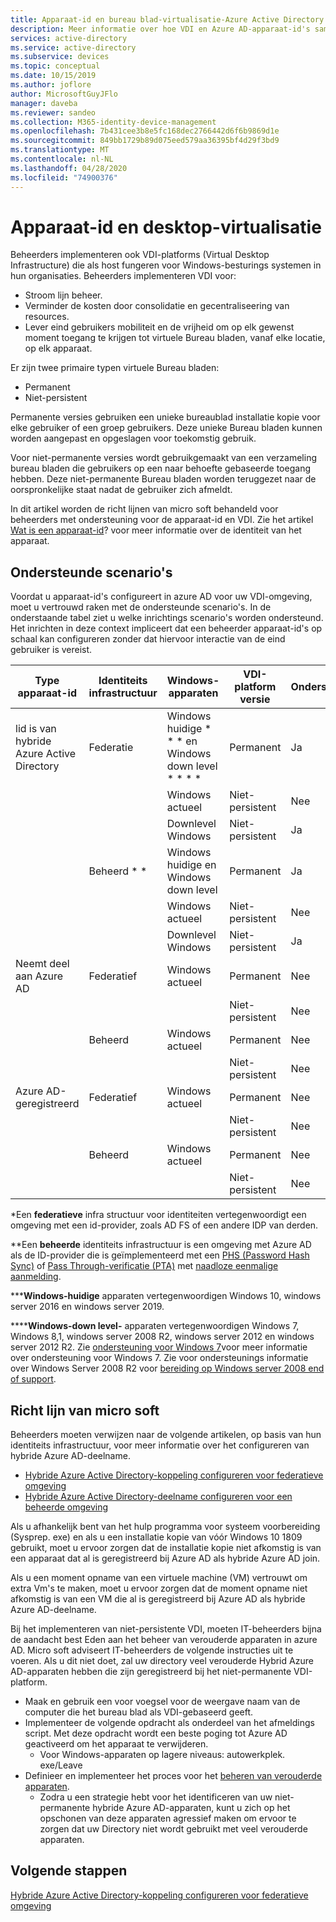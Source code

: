 ```yaml
---
title: Apparaat-id en bureau blad-virtualisatie-Azure Active Directory
description: Meer informatie over hoe VDI en Azure AD-apparaat-id's samen kunnen worden gebruikt
services: active-directory
ms.service: active-directory
ms.subservice: devices
ms.topic: conceptual
ms.date: 10/15/2019
ms.author: joflore
author: MicrosoftGuyJFlo
manager: daveba
ms.reviewer: sandeo
ms.collection: M365-identity-device-management
ms.openlocfilehash: 7b431cee3b8e5fc168dec2766442d6f6b9869d1e
ms.sourcegitcommit: 849bb1729b89d075eed579aa36395bf4d29f3bd9
ms.translationtype: MT
ms.contentlocale: nl-NL
ms.lasthandoff: 04/28/2020
ms.locfileid: "74900376"
---
```

# <a name="device-identity-and-desktop-virtualization"></a>Apparaat-id en desktop-virtualisatie

Beheerders implementeren ook VDI-platforms (Virtual Desktop Infrastructure) die als host fungeren voor Windows-besturings systemen in hun organisaties. Beheerders implementeren VDI voor:

- Stroom lijn beheer.
- Verminder de kosten door consolidatie en gecentraliseering van resources.
- Lever eind gebruikers mobiliteit en de vrijheid om op elk gewenst moment toegang te krijgen tot virtuele Bureau bladen, vanaf elke locatie, op elk apparaat.

Er zijn twee primaire typen virtuele Bureau bladen:

- Permanent
- Niet-persistent

Permanente versies gebruiken een unieke bureaublad installatie kopie voor elke gebruiker of een groep gebruikers. Deze unieke Bureau bladen kunnen worden aangepast en opgeslagen voor toekomstig gebruik. 

Voor niet-permanente versies wordt gebruikgemaakt van een verzameling bureau bladen die gebruikers op een naar behoefte gebaseerde toegang hebben. Deze niet-permanente Bureau bladen worden teruggezet naar de oorspronkelijke staat nadat de gebruiker zich afmeldt.

In dit artikel worden de richt lijnen van micro soft behandeld voor beheerders met ondersteuning voor de apparaat-id en VDI. Zie het artikel [Wat is een apparaat-id](overview.md)? voor meer informatie over de identiteit van het apparaat.

## <a name="supported-scenarios"></a>Ondersteunde scenario's

Voordat u apparaat-id's configureert in azure AD voor uw VDI-omgeving, moet u vertrouwd raken met de ondersteunde scenario's. In de onderstaande tabel ziet u welke inrichtings scenario's worden ondersteund. Het inrichten in deze context impliceert dat een beheerder apparaat-id's op schaal kan configureren zonder dat hiervoor interactie van de eind gebruiker is vereist.

| Type apparaat-id | Identiteits infrastructuur | Windows-apparaten | VDI-platform versie | Ondersteund |
| --- | --- | --- | --- | --- |
| lid is van hybride Azure Active Directory | Federatie | Windows huidige * * * en Windows down level * * * * | Permanent | Ja |
|   |   | Windows actueel | Niet-persistent | Nee |
|   |   | Downlevel Windows | Niet-persistent | Ja |
|   | Beheerd * * | Windows huidige en Windows down level | Permanent | Ja |
|   |   | Windows actueel | Niet-persistent | Nee |
|   |   | Downlevel Windows | Niet-persistent | Ja |
| Neemt deel aan Azure AD | Federatief | Windows actueel | Permanent | Nee |
|   |   |   | Niet-persistent | Nee |
|   | Beheerd | Windows actueel | Permanent | Nee |
|   |   |   | Niet-persistent | Nee |
| Azure AD-geregistreerd | Federatief | Windows actueel | Permanent | Nee |
|   |   |   | Niet-persistent | Nee |
|   | Beheerd | Windows actueel | Permanent | Nee |
|   |   |   | Niet-persistent | Nee |

\*Een **federatieve** infra structuur voor identiteiten vertegenwoordigt een omgeving met een id-provider, zoals AD FS of een andere IDP van derden.

\*\*Een **beheerde** identiteits infrastructuur is een omgeving met Azure AD als de ID-provider die is geïmplementeerd met een [PHS (Password Hash Sync)](../hybrid/whatis-phs.md) of [Pass Through-verificatie (PTA)](../hybrid/how-to-connect-pta.md) met [naadloze eenmalige aanmelding](../hybrid/how-to-connect-sso.md).

\*\*\***Windows-huidige** apparaten vertegenwoordigen Windows 10, windows server 2016 en windows server 2019.

\*\*\*\***Windows-down level-** apparaten vertegenwoordigen Windows 7, Windows 8,1, windows server 2008 R2, windows server 2012 en windows server 2012 R2. Zie [ondersteuning voor Windows 7](https://www.microsoft.com/microsoft-365/windows/end-of-windows-7-support)voor meer informatie over ondersteuning voor Windows 7. Zie voor ondersteunings informatie over Windows Server 2008 R2 voor [bereiding op Windows server 2008 end of support](https://www.microsoft.com/cloud-platform/windows-server-2008).

## <a name="microsofts-guidance"></a>Richt lijn van micro soft

Beheerders moeten verwijzen naar de volgende artikelen, op basis van hun identiteits infrastructuur, voor meer informatie over het configureren van hybride Azure AD-deelname.

- [Hybride Azure Active Directory-koppeling configureren voor federatieve omgeving](hybrid-azuread-join-federated-domains.md)
- [Hybride Azure Active Directory-deelname configureren voor een beheerde omgeving](hybrid-azuread-join-managed-domains.md)

Als u afhankelijk bent van het hulp programma voor systeem voorbereiding (Sysprep. exe) en als u een installatie kopie van vóór Windows 10 1809 gebruikt, moet u ervoor zorgen dat de installatie kopie niet afkomstig is van een apparaat dat al is geregistreerd bij Azure AD als hybride Azure AD join.

Als u een moment opname van een virtuele machine (VM) vertrouwt om extra Vm's te maken, moet u ervoor zorgen dat de moment opname niet afkomstig is van een VM die al is geregistreerd bij Azure AD als hybride Azure AD-deelname.

Bij het implementeren van niet-persistente VDI, moeten IT-beheerders bijna de aandacht best Eden aan het beheer van verouderde apparaten in azure AD. Micro soft adviseert IT-beheerders de volgende instructies uit te voeren. Als u dit niet doet, zal uw directory veel verouderde Hybrid Azure AD-apparaten hebben die zijn geregistreerd bij het niet-permanente VDI-platform.

- Maak en gebruik een voor voegsel voor de weergave naam van de computer die het bureau blad als VDI-gebaseerd geeft.
- Implementeer de volgende opdracht als onderdeel van het afmeldings script. Met deze opdracht wordt een beste poging tot Azure AD geactiveerd om het apparaat te verwijderen.
   - Voor Windows-apparaten op lagere niveaus: autowerkplek. exe/Leave
- Definieer en implementeer het proces voor het [beheren van verouderde apparaten](manage-stale-devices.md).
   - Zodra u een strategie hebt voor het identificeren van uw niet-permanente hybride Azure AD-apparaten, kunt u zich op het opschonen van deze apparaten agressief maken om ervoor te zorgen dat uw Directory niet wordt gebruikt met veel verouderde apparaten.
 
## <a name="next-steps"></a>Volgende stappen

[Hybride Azure Active Directory-koppeling configureren voor federatieve omgeving](hybrid-azuread-join-federated-domains.md)

